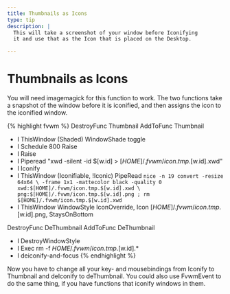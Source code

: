 ```yaml
---
title: Thumbnails as Icons
type: tip
description: |
  This will take a screenshot of your window before Iconifying
  it and use that as the Icon that is placed on the Desktop.

---
```


# Thumbnails as Icons

You will need imagemagick for this function to work.  The two functions take
a snapshot of the window before it is iconified, and then assigns the icon
to the iconified window.

{% highlight fvwm %}
DestroyFunc Thumbnail
AddToFunc Thumbnail
+ I ThisWindow (Shaded) WindowShade toggle
+ I Schedule 800 Raise
+ I Raise
+ I Piperead "xwd -silent -id $[w.id] > $[HOME]/.fvwm/icon.tmp.$[w.id].xwd"
+ I Iconify
+ I ThisWindow (Iconifiable, !Iconic) PipeRead `nice -n 19 convert -resize 64x64 \
    -frame 1x1 -mattecolor black -quality 0 xwd:$[HOME]/.fvwm/icon.tmp.$[w.id].xwd \
    png:$[HOME]/.fvwm/icon.tmp.$[w.id].png ; rm $[HOME]/.fvwm/icon.tmp.$[w.id].xwd`
+ I ThisWindow WindowStyle IconOverride, Icon $[HOME]/.fvwm/icon.tmp.$[w.id].png, StaysOnBottom

DestroyFunc DeThumbnail
AddToFunc DeThumbnail
+ I DestroyWindowStyle
+ I Exec rm -f $HOME/.fvwm/icon.tmp.$[w.id].*
+ I deiconify-and-focus
{% endhighlight %}

Now you have to change all your key- and mousebindings from Iconify to
Thumbnail and deIconify to deThumbnail.  You could also use FvwmEvent to do
the same thing, if you have functions that iconify windows in them.
